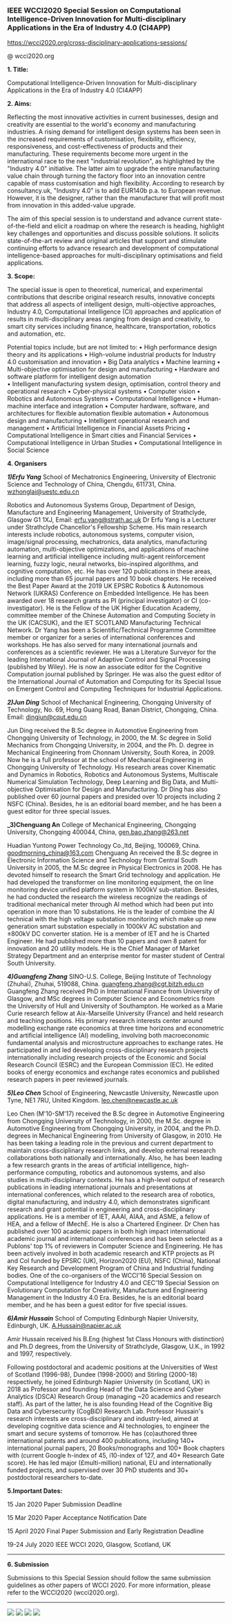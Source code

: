 ### IEEE WCCI2020 Special Session on Computational Intelligence-Driven Innovation for Multi-disciplinary Applications in the Era of Industry 4.0 (CI4APP)

https://wcci2020.org/cross-disciplinary-applications-sessions/ 

@ wcci2020.org

**1. Title:**

 Computational Intelligence-Driven Innovation for Multi-disciplinary Applications in the Era of Industry 4.0 (CI4APP)

**2. Aims:**

Reflecting the most innovative activities in current businesses, design and creativity are essential to the world's economy and manufacturing industries. A rising demand for intelligent design systems has been seen in the increased requirements of customisation, flexibility, efficiency, responsiveness, and cost-effectiveness of products and their manufacturing. These requirements become more urgent in the international race to the next "industrial revolution", as highlighted by the "Industry 4.0" initiative. The latter aim to upgrade the entire manufacturing value chain through turning the factory floor into an innovation centre capable of mass customisation and high flexibility. According to research by consultancy.uk, "Industry 4.0" is to add EUR140b p.a. to European revenue. However, it is the designer, rather than the manufacturer that will profit most from innovation in this added-value upgrade.

The aim of this special session is to understand and advance current state-of-the-field and elicit a roadmap on where the research is heading, highlight key challenges and opportunities and discuss  possible solutions. It solicits state-of-the-art review and original articles that support and stimulate continuing efforts to advance research and development of computational intelligence-based approaches for multi-disciplinary optimisations and field applications.

**3. Scope:**

The special issue is open to theoretical, numerical, and experimental contributions that describe original research results, innovative concepts that address all aspects of intelligent design, multi-objective approaches, Industry 4.0, Computational Intelligence (CI) approaches and application of results in multi-disciplinary areas ranging from design and creativity, to smart city services including finance, healthcare, transportation, robotics and automation, etc.

Potential topics include, but are not limited to:
• High performance design theory and its applications
• High-volume industrial products for Industry 4.0 customisation and innovation
• Big Data analytics
• Machine learning
• Multi-objective optimisation for design and manufacturing
• Hardware and software platform for intelligent design automation  
• Intelligent manufacturing system design, optimisation, control theory and operational research
• Cyber-physical systems
• Computer vision
• Robotics and Autonomous Systems
• Computational Intelligence
• Human-machine interface and integration
• Computer hardware, software, and architectures for flexible automation flexible automation
• Autonomous design and manufacturing
• Intelligent operational research and management
•  Artificial Intelligence in Financial Assets Pricing
• Computational Intelligence in Smart cities and Financial Services
• Computational Intelligence in Urban Studies
• Computational Intelligence in Social Science

**4. Organisers**

**_1)Erfu Yang_**
School of Mechatronics Engineering, University of Electronic Science and Technology of China, Chengdu, 611731, China. wzhonglai@uestc.edu.cn

Robotics and Autonomous Systems Group, Department of Design, Manufacture and Engineering Management, University of Strathclyde, Glasgow G1 1XJ, Email: erfu.yang@strath.ac.uk
Dr Erfu Yang is a Lecturer under Strathclyde Chancellor's Fellowship Scheme. His main research interests include robotics, autonomous systems, computer vision, image/signal processing, mechatronics, data analytics, manufacturing automation, multi-objective optimizations, and applications of machine learning and artificial intelligence including multi-agent reinforcement learning, fuzzy logic, neural networks, bio-inspired algorithms, and  cognitive computation, etc. He has over 120 publications in these areas, including more than 65 journal papers and 10 book chapters. He received the Best Paper Award at the 2019 UK EPSRC Robotics & Autonomous Network (UKRAS) Conference on Embedded Intelligence. He has been awarded over 18 research grants as PI (principal investigator) or CI (co-investigator). He is the Fellow of the UK Higher Education Academy, committee member of the Chinese Automation and Computing Society in the UK (CACSUK), and the IET SCOTLAND Manufacturing Technical Network.   Dr Yang has been a Scientific/Technical Programme Committee member or organizer for a series of international conferences and workshops. He has also served for many international journals and conferences as a scientific reviewer. He was a Literature Surveyor for the leading International Journal of Adaptive Control and Signal Processing (published by Wiley). He is now an associate editor for the Cognitive Computation journal published by Springer. He was also the guest editor of the International Journal of Automation and Computing for its Special Issue on Emergent Control and Computing Techniques for Industrial Applications. 

**_2)Jun Ding_**
School of Mechanical Engineering, Chongqing University of Technology, No. 69, Hong Guang Road, Banan District, Chongqing, China. Email: dingjun@cqut.edu.cn  

Jun Ding received the B.Sc degree in Automotive Engineering from Chongqing University of Technology, in 2000, the M. Sc degree in Solid Mechanics from Chongqing University, in 2004, and the Ph. D. degree in Mechanical Engineering from Chonnam University, South Korea, in 2009. Now he is a full professor at the school of Mechanical Engineering in Chongqing University of Technology. His research areas cover Kinematic and Dynamics in Robotics, Robotics and Autonomous Systems, Multiscale Numerical Simulation Technology, Deep Learning and Big Data, and Multi-objective Optimisation for Design and Manufacturing. Dr Ding has also published over 60 journal papers and presided over 10 projects including 2 NSFC (China). Besides, he is an editorial board member, and he has been a guest editor for three special issues.

**_3)Chenguang An**
College of Mechanical Engineering, Chongqing University, Chongqing 400044, China, gen.bao.zhang@263.net

Huadian Yuntong Power Technology Co.,ltd, Beijing, 100069, China. goodmorning_china@163.com 
Chenguang An received the B.Sc degree in Electronic Information Science and Technology from Central South University in 2005, the M.Sc degree in Physical Electronics in 2008. He has devoted himself to research the Smart Grid technology and application. He had developed the transformer on line monitoring equipment, the on line monitoring device unified platform system in 1000kV sub-station. Besides, he had conducted the research the wireless recognize the readings of traditional mechanical meter through AI method which had been put into operation in more than 10 substations. He is the leader of combine the AI technical with the high voltage substation monitoring which make up new generation smart substation especially in 1000kV AC substation and ±800kV DC converter station. He is a member of IET and he is Charted Engineer. He had published more than 10 papers and own 8 patent for innovation and 20 utility models. He is the Chief Manager of Market Strategy Department and an enterprise mentor for master student of Central South University. 

**_4)Guangfeng Zhang_**
SINO-U.S. College, Beijing Institute of Technology (Zhuhai), Zhuhai, 519088, China. guangfeng.zhang@cgt.bitzh.edu.cn 
Guangfeng Zhang received PhD in International Finance from University of Glasgow, and MSc degrees in Computer Science and Econometrics from the University of Hull and University of Southampton. He worked as a Marie Curie research fellow at Aix-Marseille University (France) and held research and teaching positions. His primary research interests center around modelling exchange rate economics at three time horizons and econometric and artificial intelligence (AI) modelling, involving both macroeconomic fundamental analysis and microstructure approaches to exchange rates. He participated in and led developing cross-disciplinary research projects internationally including research projects of the Economic and Social Research Council (ESRC) and the European Commission (EC). He edited books of energy economics and exchange rates economics and published research papers in peer reviewed journals.

**_5)Leo Chen_**
School of Engineering, Newcastle University, Newcastle upon Tyne, NE1 7RU, United Kingdom. leo.chen@newcastle.ac.uk

Leo Chen (M'10-SM'17) received the B.Sc degree in Automotive Engineering from Chongqing University of Technology, in 2000, the M.Sc. degree in Automotive Engineering from Chongqing University, in 2004, and the Ph.D. degrees in Mechanical Engineering from University of Glasgow, in 2010. He has been taking a leading role in the previous and current department to maintain cross-disciplinary research links, and develop external research collaborations both nationally and internationally. Also, he has been leading a few research grants in the areas of artificial intelligence, high-performance computing, robotics and autonomous systems, and also studies in multi-disciplinary contexts. He has a high-level output of research publications in leading international journals and presentations at international conferences, which related to the research area of robotics, digital manufacturing, and industry 4.0, which demonstrates significant research and grant potential in engineering and cross-disciplinary applications. He is a member of IET, AAAI, AIAA, and ASME, a fellow of HEA, and a fellow of IMechE. He is also a Chartered Engineer. Dr Chen has published over 100 academic papers in both high impact international academic journal and international conferences and has been selected as a Publons' top 1% of reviewers in Computer Science and Engineering. He has been actively involved in both academic research and KTP projects as PI and CoI funded by EPSRC (UK), Horizon2020 (EU), NSFC (China), National Key Research and Development Program of China and Industrial funding bodies. One of the co-organisers of the WCCI'16 Special Session on Computational Intelligence for Industry 4.0 and CEC'19 Special Session on Evolutionary Computation for Creativity, Manufacture and Engineering Management in the Industry 4.0 Era. Besides, he is an editorial board member, and he has been a guest editor for five special issues.

**_6)Amir Hussain_**
School of Computing Edinburgh Napier University, Edinburgh, UK. A.Hussain@napier.ac.uk

Amir Hussain received his B.Eng (highest 1st Class Honours with distinction) and Ph.D degrees, from the University of Strathclyde, Glasgow, U.K., in 1992 and 1997, respectively.

Following postdoctoral and academic positions at the Universities of West of Scotland (1996-98), Dundee (1998-2000) and Stirling (2000-18) respectively, he joined Edinburgh Napier University (in Scotland, UK) in 2018 as Professor and founding Head of the Data Science and Cyber Analytics (DSCA) Research Group (managing ~20 academics and research staff). As part of the latter, he is also founding Head of the Cognitive Big Data and Cybersecurity (CogBiD) Research Lab. Professor Hussain's research interests are cross-disciplinary and industry-led, aimed at developing cognitive data science and AI technologies, to engineer the smart and secure systems of tomorrow. He has (co)authored three international patents and around 400 publications, including 140+ international journal papers, 20 Books/monographs and 100+ Book chapters with (current Google h-index of 45, i10-index of 127, and 40+ Research Gate score). He has led major (£multi-million) national, EU and internationally funded projects, and supervised over 30 PhD students and 30+ postdoctoral researchers to-date.

**5.Important Dates:**

15 Jan 2020      Paper Submission Deadline

15 Mar 2020     Paper Acceptance Notification Date

15 April 2020     Final Paper Submission and Early Registration Deadline

19-24 July 2020   IEEE WCCI 2020, Glasgow, Scotland, UK

***

**6. Submission**

Submissions to this Special Session should follow the same submission guidelines as other papers of WCCI 2020. For more information, please refer to the WCCI2020 (wcci2020.org).

***

![](https://github.com/LeoYiChen/WCCI2020-AIREA/blob/master/UoG.jpg)
![](https://github.com/LeoYiChen/WCCI2020-AIREA/blob/master/49130017977_ae02cc573b_b.jpg)
![](https://github.com/LeoYiChen/WCCI2020-AIREA/blob/master/Field%20behind%20Ratho%2C%20Scotland.jpg)
![](https://github.com/LeoYiChen/WCCI2020-AIREA/blob/master/Glasgow%2C%20United%20Kingdom-%20subway.jpg)

